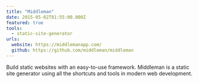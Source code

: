 ```yaml
---
title: "Middleman"
date: 2015-05-02T01:55:00.000Z
featured: true
tools:
  - static-site-generator
urls:
  website: https://middlemanapp.com/
  github: https://github.com/middleman/middleman
---
```

Build static websites with an easy-to-use framework. Middleman is a static site generator using all the shortcuts and tools in modern web development.

